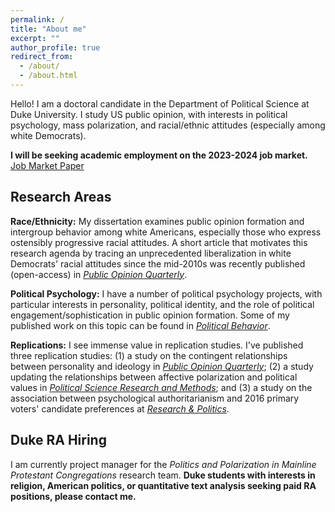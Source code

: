 ```yaml
---
permalink: /
title: "About me"
excerpt: ""
author_profile: true
redirect_from: 
  - /about/
  - /about.html
---
```


Hello! I am a doctoral candidate in the Department of Political Science at Duke University. I study US public opinion, with interests in political psychology, mass polarization, and racial/ethnic attitudes (especially among white Democrats). 

**I will be seeking academic employment on the 2023-2024 job market.** [Job Market Paper](https://preprints.apsanet.org/engage/apsa/article-details/6488b1c9be16ad5c57e1ae90)

## Research Areas
**Race/Ethnicity:** My dissertation examines public opinion formation and intergroup behavior among white Americans, especially those who express ostensibly progressive racial attitudes. A short article that motivates this research agenda by tracing an unprecedented liberalization in white Democrats' racial attitudes since the mid-2010s was recently published (open-access) in [*Public Opinion Quarterly*](https://academic.oup.com/poq/article/86/S1/576/6617224). 

**Political Psychology:** I have a number of political psychology projects, with particular interests in personality, political identity, and the role of political engagement/sophistication in public opinion formation. Some of my published work on this topic can be found in [*Political Behavior*](https://link.springer.com/article/10.1007/s11109-022-09828-9). 

**Replications:** I see immense value in replication studies. I've published three replication studies: (1) a study on the contingent relationships between personality and ideology in [*Public Opinion Quarterly*](https://academic.oup.com/poq/article-abstract/86/2/369/6575714); (2) a study updating the relationships between affective polarization and political values in [*Political Science Research and Methods*](https://trentoll.github.io/workingpapers/psrm_values_05.24.23.pdf); and (3) a study on the association between psychological authoritarianism and 2016 primary voters' candidate preferences at [*Research & Politics*](https://trentoll.github.io/workingpapers/auth_2016primaries_05.24.23.pdf). 

## Duke RA Hiring
I am currently project manager for the *Politics and Polarization in Mainline Protestant Congregations* research team. **Duke students with interests in religion, American politics, or quantitative text analysis seeking paid RA positions, please contact me.** 

